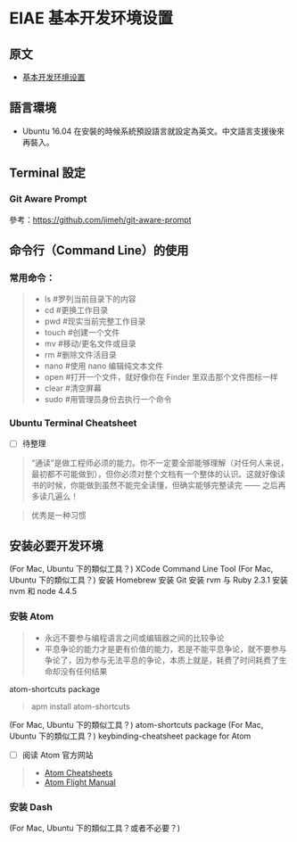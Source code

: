 # EIAE 基本开发环境设置

## 原文

- [基本开发环境设置](http://xiaolai.li/2016/06/16/makecs-basic-dev-env-settup/)


## 語言環境

- Ubuntu 16.04 在安裝的時候系統預設語言就設定為英文。中文語言支援後來再裝入。


## Terminal 設定

### Git Aware Prompt

參考：https://github.com/jimeh/git-aware-prompt


## 命令行（Command Line）的使用

### 常用命令：

> -  ls #罗列当前目录下的内容
> - cd #更换工作目录
> - pwd #现实当前完整工作目录
> - touch #创建一个文件
> - mv #移动/更名文件或目录
> - rm #删除文件活目录
> - nano #使用 nano 编辑纯文本文件
> - open #打开一个文件，就好像你在 Finder 里双击那个文件图标一样
> - clear #清空屏幕
> - sudo #用管理员身份去执行一个命令

### Ubuntu Terminal Cheatsheet

- [ ] 待整理

> “通读”是做工程师必须的能力。你不一定要全部能够理解（对任何人来说，最初都不可能做到），但你必须对整个文档有一个整体的认识。这就好像读书的时候，你能做到虽然不能完全读懂，但确实能够完整读完 —— 之后再多读几遍么！

> 优秀是一种习惯


## 安装必要开发环境

(For Mac, Ubuntu 下的類似工具？) XCode Command Line Tool
(For Mac, Ubuntu 下的類似工具？) 安装 Homebrew
安装 Git
安装 rvm 与 Ruby 2.3.1
安装 nvm 和 node 4.4.5

### 安裝 Atom

> - 永远不要参与编程语言之间或编辑器之间的比较争论
> - 平息争论的能力才是更有价值的能力，若是不能平息争论，就不要参与争论了，因为参与无法平息的争论，本质上就是，耗费了时间耗费了生命却没有任何结果



atom-shortcuts package
> apm install atom-shortcuts

(For Mac, Ubuntu 下的類似工具？) atom-shortcuts package
(For Mac, Ubuntu 下的類似工具？) keybinding-cheatsheet package for Atom

- [ ] 阅读 Atom 官方网站

> - [Atom Cheatsheets](http://d2wy8f7a9ursnm.cloudfront.net/atom-editor-cheat-sheet.pdf)
> - [Atom Flight Manual](http://flight-manual.atom.io/)


### 安装 Dash

(For Mac, Ubuntu 下的類似工具？或者不必要？)
